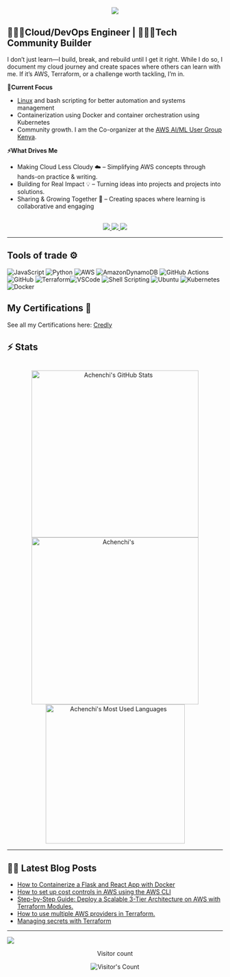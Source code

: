 

<h1 align="center">
    <img src="https://readme-typing-svg.herokuapp.com/?font=Knewave&size=48&center=true&vCenter=true&width=500&height=70&color=0f55bd&duration=4000&font-weight=900&lines=Hi+There!+👋;+I'm+Jully+Achenchi+😁!;" />
</h1>

## 👩🏽‍💻Cloud/DevOps Engineer | 👷🏽‍♀️Tech Community Builder
I don’t just learn—I build, break, and rebuild until I get it right. While I do so, I document my cloud journey and create spaces where others can learn with me. If it’s AWS, Terraform, or a challenge worth tackling, I’m in.

**🎯Current Focus**
- [Linux](https://linuxupskillchallenge.org) and bash scripting for better automation and systems management<br>
- Containerization using Docker and container orchestration using Kubernetes
- Community growth. I am the Co-organizer at the [AWS AI/ML User Group Kenya](https://www.linkedin.com/company/aws-ai-ml-kenya/?viewAsMember=true).

**⚡What Drives Me**
- Making Cloud Less Cloudy ☁️ – Simplifying AWS concepts through hands-on practice & writing.
- Building for Real Impact 💡 – Turning ideas into projects and projects into solutions.
- Sharing & Growing Together 🚀 – Creating spaces where learning is collaborative and engaging

 <br>

<div align="center">
  <a href="jullyachenchi8@gmail.com">
    <img src="https://img.shields.io/badge/Gmail-333333?style=for-the-badge&logo=gmail&logoColor=red" />
  </a>
  <a href="https://linkedin.com/in/jully-achenchi" target="_blank">
    <img src="https://img.shields.io/badge/LinkedIn-0077B5?style=for-the-badge&logo=linkedin&logoColor=white" target="_blank" />
  </a>
  <a href="https://medium.com/@jullyachenchi8" target="_blank">
    <img src="https://img.shields.io/badge/Medium-000000?style=for-the-badge&logo=medium&logoColor=white" target="_blank" />
  </a>
</div>

<hr>

## Tools of trade ⚙️ 
![JavaScript](https://img.shields.io/badge/javascript-%23323330.svg?style=plastic&logo=javascript&logoColor=%23F7DF1E) ![Python](https://img.shields.io/badge/python-3670A0?style=plastic&logo=python&logoColor=ffdd54) ![AWS](https://img.shields.io/badge/AWS-%23FF9900.svg?style=plastic&logo=amazon-aws&logoColor=white) ![AmazonDynamoDB](https://img.shields.io/badge/Amazon%20DynamoDB-4053D6?style=plastic&logo=Amazon%20DynamoDB&logoColor=white) ![GitHub Actions](https://img.shields.io/badge/github%20actions-%232671E5.svg?style=plastic&logo=githubactions&logoColor=white) ![GitHub](https://img.shields.io/badge/github-%23121011.svg?style=plastic&logo=github&logoColor=white) ![Terraform](https://img.shields.io/badge/terraform-%235835CC.svg?style=plastic&logo=terraform&logoColor=white)<img alt="VSCode" src="https://img.shields.io/badge/Visual_Studio-5C2D91?style=plastic&logo=visual%20studio%20code&logoColor=white"/>
  <img alt="Shell Scripting" src="https://img.shields.io/badge/Shell_script-%23121011.svg?style=plastic&logo=gnu-bash&logoColor=white"/>
  <img alt="Ubuntu" src="https://img.shields.io/badge/Ubuntu-E95420?style=plastic&logo=ubuntu&logoColor=white"/>
  <img alt="Kubernetes" src="https://img.shields.io/badge/Kubernetes-E95420?style=plastic&logo=Kubernetes&logoColor=white"/>
  <img alt="Docker" src="https://img.shields.io/badge/-Docker-46a2f1?style=plastic&logo=docker&logoColor=white"/>

##  **My Certifications 🏅**

See all my Certifications here: [Credly](https://www.credly.com/users/jully-achenchi)

## ⚡️ Stats
<br>

<div align=center>
  <img width=390 src="https://github-readme-stats.vercel.app/api?username=achenchi7&theme=transparent&count_private=true&show_icons=true&rank_icon=github&locale=en" alt="Achenchi's GitHub Stats" />
  <img width=390 src="https://github-readme-streak-stats.herokuapp.com/?user=achenchi7&theme=transparent&count_private=true&border_radius=10&locale=en" alt="Achenchi's" />
  <img width=325 src="https://github-readme-stats.vercel.app/api/top-langs?username=achenchi7&theme=transparent&layout=donut&hide=css&langs_count=8&border_radius=10&show_icons=true&locale=en" alt="Achenchi's Most Used Languages" />
</div>

<hr>

## ✍🏽 Latest Blog Posts
<!-- BLOG-POST-LIST:START -->
- [How to Containerize a Flask and React App with Docker](https://medium.com/@jullyachenchi8/how-to-containerize-a-flask-and-react-app-with-docker-1c4089922c9f?source=rss-7a6e9f200238------2)
- [How to set up cost controls in AWS using the AWS CLI](https://aws.plainenglish.io/how-to-set-up-cost-controls-in-aws-using-the-aws-cli-b8feeda3d921?source=rss-7a6e9f200238------2)
- [Step-by-Step Guide: Deploy a Scalable 3-Tier Architecture on AWS with Terraform Modules.](https://awstip.com/how-to-deploy-a-highly-available-3-tier-architecture-in-aws-using-terraform-8ac25fe3910b?source=rss-7a6e9f200238------2)
- [How to use multiple AWS providers in Terraform.](https://medium.com/@jullyachenchi8/how-to-use-multiple-aws-providers-in-terraform-f982a2f89160?source=rss-7a6e9f200238------2)
- [Managing secrets with Terraform](https://awstip.com/managing-secrets-with-terraform-261276a0791f?source=rss-7a6e9f200238------2)
<!-- BLOG-POST-LIST:END -->

---
[![](https://visitcount.itsvg.in/api?id=achenchi7&icon=0&color=0)](https://visitcount.itsvg.in)

<div align="center"> 
  <p>Visitor count</p>
  <img src="https://profile-counter.glitch.me/achenchi7/count.svg" alt="Visitor's Count" />
</div>
<!-- Proudly created with GPRM ( https://gprm.itsvg.in ) -->



<!--
**achenchi7/achenchi7** is a ✨ _special_ ✨ repository because its `README.md` (this file) appears on your GitHub profile.

Here are some ideas to get you started:

- 🔭 I’m currently working on ...
- 🌱 I’m currently learning ...
- 👯 I’m looking to collaborate on ...
- 🤔 I’m looking for help with ...
- 💬 Ask me about ...
- 📫 How to reach me: ...
- 😄 Pronouns: ...
- ⚡ Fun fact: ...
-->
